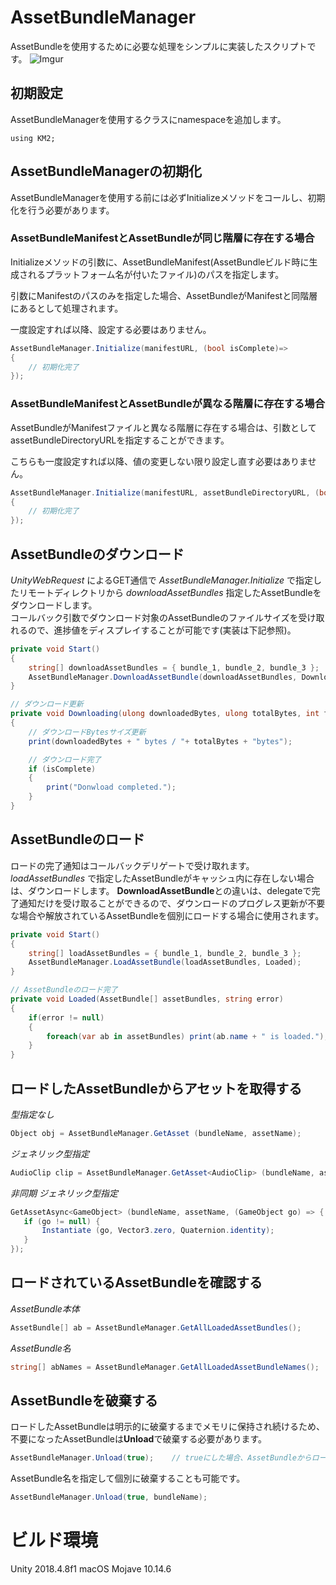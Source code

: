 # AssetBundleManager


AssetBundleを使用するために必要な処理をシンプルに実装したスクリプトです。
![Imgur](https://i.imgur.com/GD4U1oj.gif)

## 初期設定
AssetBundleManagerを使用するクラスにnamespaceを追加します。

`using KM2;`

## AssetBundleManagerの初期化

AssetBundleManagerを使用する前には必ずInitializeメソッドをコールし、初期化を行う必要があります。

### AssetBundleManifestとAssetBundleが同じ階層に存在する場合

Initializeメソッドの引数に、AssetBundleManifest(AssetBundleビルド時に生成されるプラットフォーム名が付いたファイル)のパスを指定します。

引数にManifestのパスのみを指定した場合、AssetBundleがManifestと同階層にあるとして処理されます。

一度設定すれば以降、設定する必要はありません。

```c#
AssetBundleManager.Initialize(manifestURL, (bool isComplete)=>
{
	// 初期化完了
});
```

### AssetBundleManifestとAssetBundleが異なる階層に存在する場合

AssetBundleがManifestファイルと異なる階層に存在する場合は、引数としてassetBundleDirectoryURLを指定することができます。

こちらも一度設定すれば以降、値の変更しない限り設定し直す必要はありません。

```c#
AssetBundleManager.Initialize(manifestURL, assetBundleDirectoryURL, (bool isComplete)=>
{
	// 初期化完了
});
```
## AssetBundleのダウンロード

*UnityWebRequest* によるGET通信で *AssetBundleManager.Initialize* で指定したリモートディレクトリから *downloadAssetBundles* 指定したAssetBundleをダウンロードします。  
コールバック引数でダウンロード対象のAssetBundleのファイルサイズを受け取れるので、進捗値をディスプレイすることが可能です(実装は下記参照)。
    

```C#
private void Start()
{
    string[] downloadAssetBundles = { bundle_1, bundle_2, bundle_3 };
    AssetBundleManager.DownloadAssetBundle(downloadAssetBundles, Downloading);
}

// ダウンロード更新
private void Downloading(ulong downloadedBytes, ulong totalBytes, int fileIndex, bool isComplete, string error)
{
    // ダウンロードBytesサイズ更新
    print(downloadedBytes + " bytes / "+ totalBytes + "bytes");

    // ダウンロード完了
    if (isComplete)
    {
        print("Donwload completed.");
    }
}
```


## AssetBundleのロード
ロードの完了通知はコールバックデリゲートで受け取れます。
*loadAssetBundles* で指定したAssetBundleがキャッシュ内に存在しない場合は、ダウンロードします。
**DownloadAssetBundle**との違いは、delegateで完了通知だけを受け取ることができるので、ダウンロードのプログレス更新が不要な場合や解放されているAssetBundleを個別にロードする場合に使用されます。

```C#
private void Start()
{
    string[] loadAssetBundles = { bundle_1, bundle_2, bundle_3 };
    AssetBundleManager.LoadAssetBundle(loadAssetBundles, Loaded);
}

// AssetBundleのロード完了
private void Loaded(AssetBundle[] assetBundles, string error)
{
    if(error != null)
    {
        foreach(var ab in assetBundles) print(ab.name + " is loaded.");
    }
}
```



## ロードしたAssetBundleからアセットを取得する
*型指定なし*

```C#
Object obj = AssetBundleManager.GetAsset (bundleName, assetName);
```

*ジェネリック型指定*

```C#
AudioClip clip = AssetBundleManager.GetAsset<AudioClip> (bundleName, assetName);
```

*非同期 ジェネリック型指定*

```C#
GetAssetAsync<GameObject> (bundleName, assetName, (GameObject go) => {
   if (go != null) {
       Instantiate (go, Vector3.zero, Quaternion.identity);
   }
});
```

## ロードされているAssetBundleを確認する
*AssetBundle本体*

```C#
AssetBundle[] ab = AssetBundleManager.GetAllLoadedAssetBundles();
```

*AssetBundle名*

```C#
string[] abNames = AssetBundleManager.GetAllLoadedAssetBundleNames();
```

## AssetBundleを破棄する
ロードしたAssetBundleは明示的に破棄するまでメモリに保持され続けるため、不要になったAssetBundleは**Unload**で破棄する必要があります。

```C#
AssetBundleManager.Unload(true);    // trueにした場合、AssetBundleからロード済みのアセットも破棄されます
```

AssetBundle名を指定して個別に破棄することも可能です。

```C#
AssetBundleManager.Unload(true, bundleName);
```



# ビルド環境
Unity 2018.4.8f1
macOS Mojave 10.14.6